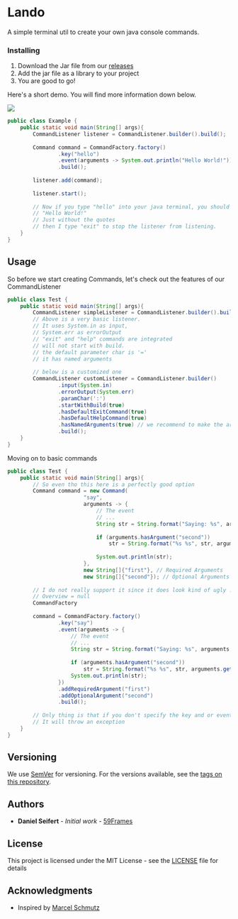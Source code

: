 # Lando

A simple terminal util to create your own java console commands.

### Installing

1. Download the Jar file from our [releases](https://github.com/59Frames/59frames.ds.lando/releases)
2. Add the jar file as a library to your project
3. You are good to go!

Here's a short demo. You will find more information down below.

![](assets/Lando_Home_3.gif)

```java
public class Example {
    public static void main(String[] args){
        CommandListener listener = CommandListener.builder().build();
        
        Command command = CommandFactory.factory()
                .key("hello")
                .event(arguments -> System.out.println("Hello World!"))
                .build();
        
        listener.add(command);
        
        listener.start();
        
        // Now if you type "hello" into your java terminal, you should simply see
        // "Hello World!"
        // Just without the quotes
        // then I type "exit" to stop the listener from listening.
    }
}
```

## Usage

So before we start creating Commands, let's check out the features of our CommandListener
```java
public class Test {
    public static void main(String[] args){
        CommandListener simpleListener = CommandListener.builder().build(); 
        // Above is a very basic listener.
        // It uses System.in as input,
        // System.err as errorOutput
        // "exit" and "help" commands are integrated
        // will not start with build.
        // the default parameter char is '='
        // it has named arguments
        
        // below is a customized one
        CommandListener customListener = CommandListener.builder()
                .input(System.in)
                .errorOutput(System.err)
                .paramChar(':')
                .startWithBuild(true)
                .hasDefaultExitCommand(true)
                .hasDefaultHelpCommand(true)
                .hasNamedArguments(true) // we recommend to make the arguments named
                .build();
    }
}
```

Moving on to basic commands

````java
public class Test {
    public static void main(String[] args){
        // So even tho this here is a perfectly good option
        Command command = new Command(
                        "say",
                        arguments -> {
                            // The event
                            // ...
                            String str = String.format("Saying: %s", arguments.getArgument("first"));
        
                            if (arguments.hasArgument("second"))
                                str = String.format("%s %s", str, arguments.getArgument("second"));
        
                            System.out.println(str);
                        },
                        new String[]{"first"}, // Required Arguments
                        new String[]{"second"}); // Optional Arguments
                        
        // I do not really support it since it does look kind of ugly ...
        // Overview = null
        CommandFactory
        
        command = CommandFactory.factory()
                .key("say")
                .event(arguments -> {
                    // The event
                    // ...
                    String str = String.format("Saying: %s", arguments.getArgument("first"));
        
                    if (arguments.hasArgument("second"))
                        str = String.format("%s %s", str, arguments.getArgument("second"));
                    System.out.println(str);
                })
                .addRequiredArgument("first")
                .addOptionalArgument("second")
                .build();
        
        // Only thing is that if you don't specify the key and or event,
        // It will throw an exception
    }
}
````

## Versioning

We use [SemVer](http://semver.org/) for versioning. For the versions available, see the [tags on this repository](https://github.com/59Frames/59frames.ds.lando/tags). 

## Authors

* **Daniel Seifert** - *Initial work* - [59Frames](https://github.com/59Frames)

## License

This project is licensed under the MIT License - see the [LICENSE](LICENSE) file for details

## Acknowledgments

* Inspired by [Marcel Schmutz](https://github.com/schmarcel02/ConsoleUtil)
